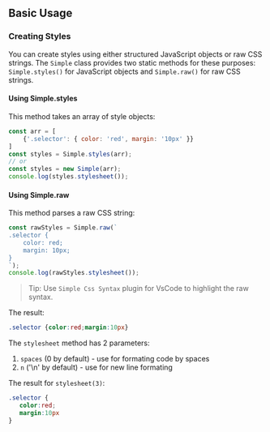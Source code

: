 ## Basic Usage

### Creating Styles
You can create styles using either structured JavaScript objects or raw CSS strings. The `Simple` class provides two static methods for these purposes: `Simple.styles()` for JavaScript objects and `Simple.raw()` for raw CSS strings.

#### Using Simple.styles
This method takes an array of style objects:
```js
const arr = [
    {'.selector': { color: 'red', margin: '10px' }}
]
const styles = Simple.styles(arr);
// or 
const styles = new Simple(arr);
console.log(styles.stylesheet());
```

#### Using Simple.raw
This method parses a raw CSS string:
```js
const rawStyles = Simple.raw(`
.selector {
    color: red;
    margin: 10px;
}
`);
console.log(rawStyles.stylesheet());
```

>Tip: Use `Simple Css Syntax` plugin for VsCode to highlight the raw syntax. 

The result:
```css
.selector {color:red;margin:10px}
```

The `stylesheet` method has 2 parameters:
1. `spaces` (0 by default) - use for formating code by spaces
2. `n` ('\n' by default) - use for new line formating

The result for `stylesheet(3)`:
```css
.selector {
   color:red;
   margin:10px
}
```